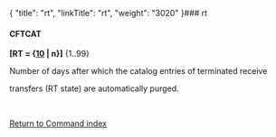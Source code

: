 {
    "title": "rt",
    "linkTitle": "rt",
    "weight": "3020"
}### <span id="rt"></span>rt

#### CFTCAT

**\[RT = {<u>10</u> | n}\]** {1..99}

Number of days after which the catalog entries of terminated receive
transfers (RT state) are automatically purged.

 

[Return to Command index](../)
